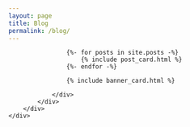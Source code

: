 ```yaml
---
layout: page
title: Blog
permalink: /blog/
---
```


<div class="container-fluid ">
    <div class="row">
        <div class="col-12">
            <div class="container-fluid">
                <div class="row justify-content-around">

                    {%- for posts in site.posts -%}
                        {% include post_card.html %}                       
                    {%- endfor -%}

                    {% include banner_card.html %}

                </div>
            </div>
        </div>
    </div>
</div>



